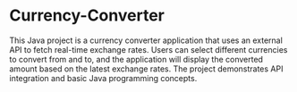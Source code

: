 # Currency-Converter
This Java project is a currency converter application that uses an external API to fetch real-time exchange rates. Users can select different currencies to convert from and to, and the application will display the converted amount based on the latest exchange rates. The project demonstrates API integration and basic Java programming concepts.
